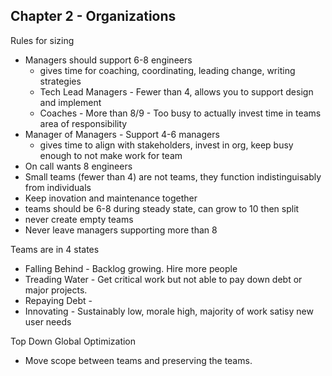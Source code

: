 ## Chapter 2 - Organizations

Rules for sizing
 - Managers should support 6-8 engineers
     - gives time for coaching, coordinating, leading change, writing strategies
   - Tech Lead Managers - Fewer than 4, allows you to support design and implement 
   - Coaches - More than 8/9 - Too busy to actually invest time in teams area of responsibility
 - Manager of Managers - Support 4-6 managers
   - gives time to align with stakeholders, invest in org, keep busy enough to not make work for team
 - On call wants 8 engineers
 - Small teams (fewer than 4) are not teams, they function indistinguisably from individuals
 - Keep inovation and maintenance together 
  - teams should be 6-8 during steady state, can grow to 10 then split
  - never create empty teams
  - Never leave managers supporting more than 8
 
Teams are in 4 states
 - Falling Behind - Backlog growing.  Hire more people
 - Treading Water - Get critical work but not able to pay down debt or major projects. 
 - Repaying Debt - 
 - Innovating - Sustainably low, morale high, majority of work satisy new user needs
 
Top Down Global Optimization
 - Move scope between teams and preserving the teams.
